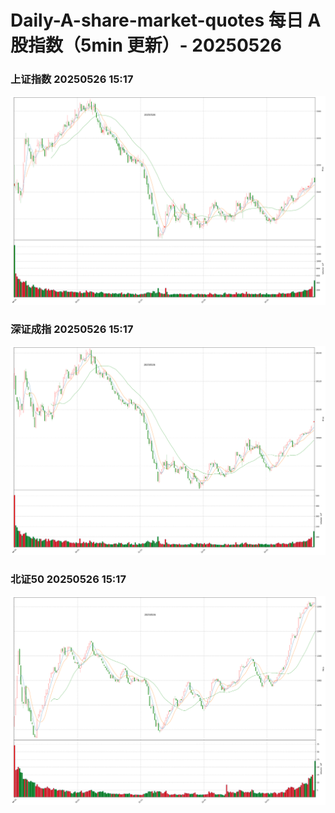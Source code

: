 
# Daily-A-share-market-quotes 每日 A 股指数（5min 更新）- 20250526

### 上证指数 20250526 15:17
![](./fig/2025/5/20250526-sh000001.png)

### 深证成指 20250526 15:17
![](./fig/2025/5/20250526-sz399001.png)

### 北证50 20250526 15:17
![](./fig/2025/5/20250526-bj899050.png)
